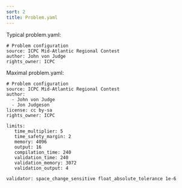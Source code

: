 ```yaml
---
sort: 2
title: Problem.yaml
---
```

Typical problem.yaml:

`# Problem configuration`  
`source: ICPC Mid-Atlantic Regional Contest`  
`author: John von Judge `  
`rights_owner: ICPC`

Maximal problem.yaml:

`# Problem configuration`  
`source: ICPC Mid-Atlantic Regional Contest`  
`author: `  
`  - John von Judge`  
`  - Jon Judgeson`  
`license: cc by-sa  `  
`rights_owner: ICPC`  
  
`limits:`  
`   time_multiplier: 5`  
`   time_safety_margin: 2`  
`   memory: 4096  `  
`   output: 16 `  
`   compilation_time: 240`  
`   validation_time: 240`  
`   validation_memory: 3072`  
`   validation_output: 4`  
  
`validator: space_change_sensitive float_absolute_tolerance 1e-6`
